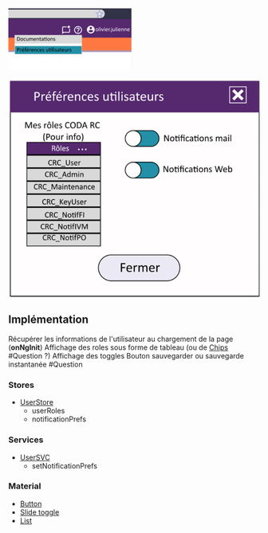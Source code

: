 ![Pasted image 20230125095813](/medias/Pasted%20image%2020230125095813.png)

![Pasted image 20230125095819](/medias/Pasted%20image%2020230125095819.png)

## Implémentation

Récupérer les informations de l'utilisateur au chargement de la page (**onNgInit**)
Affichage des roles sous forme de tableau (ou de [Chips](https://material.angular.io/components/chips) #Question ?)
Affichage des toggles
Bouton sauvegarder ou sauvegarde instantanée #Question

### Stores
- [UserStore](../Store/UserStore.md)
	- userRoles
	- notificationPrefs

### Services
- [UserSVC](../Services/UserSVC.md)
	- setNotificationPrefs

### Material
- [Button](https://material.angular.io/components/button/overview)
- [Slide toggle](https://material.angular.io/components/slide-toggle/overview)
- [List](https://material.angular.io/components/list/overview)
